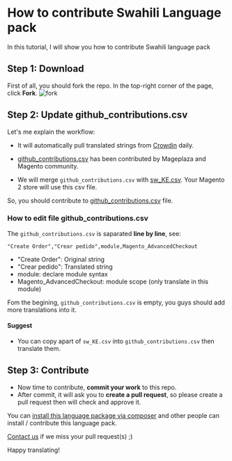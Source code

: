# How to contribute Swahili Language pack

In this tutorial, I will show you how to contribute Swahili language pack

## Step 1: Download 

First of all, you should fork the repo. In the top-right corner of the page, click **Fork**.
![fork](https://help.github.com/assets/images/help/repository/fork_button.jpg)


## Step 2: Update github_contributions.csv

Let's me explain the workflow:

- It will automatically pull translated strings from [Crowdin](https://crowdin.com/project/magento-2) daily.

- [github_contributions.csv](https://github.com/mageplaza/magento-2-swahili-language-pack/blob/master/github_contributions.csv) has been contributed by Mageplaza and Magento community.

- We will merge `github_contributions.csv` with [sw_KE.csv](https://github.com/mageplaza/magento-2-swahili-language-pack/blob/master/sw_KE.csv). Your Magento 2 store will use this csv file.

So, you should contribute to [github_contributions.csv](https://github.com/mageplaza/magento-2-swahili-language-pack/blob/master/github_contributions.csv) file.

### How to edit file github_contributions.csv

The `github_contributions.csv` is saparated **line by line**, see:

```
"Create Order","Crear pedido",module,Magento_AdvancedCheckout
```

- "Create Order": Original string
- "Crear pedido": Translated string
- module: declare module syntax
- Magento_AdvancedCheckout: module scope (only translate in this module)


Fom the begining, `github_contributions.csv` is empty, you guys should add more translations into it.

#### Suggest
- You can copy apart of `sw_KE.csv` into `github_contributions.csv` then translate them.

## Step 3: Contribute

- Now time to contribute, **commit your work** to this repo.
- After commit, it will ask you to **create a pull request**, so please create a pull request then will check and approve it.



You can [install this language package via composer](https://github.com/mageplaza/magento-2-swahili-language-pack#-method-1-composer-method-recommend) and other people can install / contribute this language pack.

[Contact us](https://www.mageplaza.com/contact.html) if we miss your pull request(s) ;)

Happy translating!


